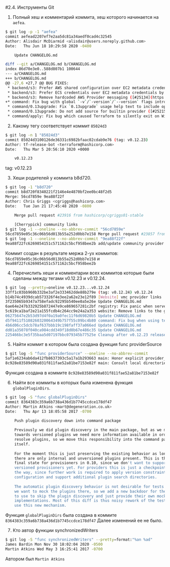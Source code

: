 #2.4. Инструменты Git

1. Полный хеш и комментарий коммита, хеш которого начинается на `aefea`.
```bash
$ git log -p -1 "aefea"
commit aefead2207ef7e2aa5dc81a34aedf0cad4c32545
Author: Alisdair McDiarmid <alisdair@users.noreply.github.com>
Date:   Thu Jun 18 10:29:58 2020 -0400

    Update CHANGELOG.md

diff --git a/CHANGELOG.md b/CHANGELOG.md
index 86d70e3e0..588d807b1 100644
--- a/CHANGELOG.md
+++ b/CHANGELOG.md
@@ -27,6 +27,7 @@ BUG FIXES:
 * backend/s3: Prefer AWS shared configuration over EC2 metadata credentials by default ([#25134](https://github.com/hashicorp/terraform/issues/25134))
 * backend/s3: Prefer ECS credentials over EC2 metadata credentials by default ([#25134](https://github.com/hashicorp/terraform/issues/25134))
 * backend/s3: Remove hardcoded AWS Provider messaging ([#25134](https://github.com/hashicorp/terraform/issues/25134))
+* command: Fix bug with global `-v`/`-version`/`--version` flags introduced in 0.13.0beta2 [GH-25277]
 * command/0.13upgrade: Fix `0.13upgrade` usage help text to include options ([#25127](https://github.com/hashicorp/terraform/issues/25127))
 * command/0.13upgrade: Do not add source for builtin provider ([#25215](https://github.com/hashicorp/terraform/issues/25215))
 * command/apply: Fix bug which caused Terraform to silently exit on Windows when using absolute plan path ([#25233](https://github.com/hashicorp/terraform/issues/25233))
```

2. Какому тегу соответствует коммит `85024d3`
```bash
$ git log -n 1 "85024d3"
commit 85024d3100126de36331c6982bfaac02cdab9e76 (tag: v0.12.23)
Author: tf-release-bot <terraform@hashicorp.com>
Date:   Thu Mar 5 20:56:10 2020 +0000

    v0.12.23
```
tag: v0.12.23

3. Хеши родителей у коммита b8d720.
```bash
$ git log -1 "b8d720"
commit b8d720f8340221f2146e4e4870bf2ee0bc48f2d5
Merge: 56cd7859e 9ea88f22f
Author: Chris Griggs <cgriggs@hashicorp.com>
Date:   Tue Jan 21 17:45:48 2020 -0800

    Merge pull request #23916 from hashicorp/cgriggs01-stable
    
    [Cherrypick] community links
$ git log -1 --oneline --no-abbrev-commit "56cd7859e"
56cd7859e05c36c06b56d013b55a252d0bb7e158 Merge pull request #23857 from hashicorp/cgriggs01-stable
$ git log -1 --oneline --no-abbrev-commit "9ea88f22f"
9ea88f22fc6269854151c571162c5bcf958bee2b add/update community provider listings
```
Коммит создан в результате мержа 2-ух коммитов:
`56cd7859e05c36c06b56d013b55a252d0bb7e158` и `9ea88f22fc6269854151c571162c5bcf958bee2b`

4. Перечислить хеши и комментарии всех коммитов которые были сделаны между тегами v0.12.23 и v0.12.24.
```bash
$ git log --pretty=oneline v0.12.23...v0.12.24
33ff1c03bb960b332be3af2e333462dde88b279e (tag: v0.12.24) v0.12.24
b14b74c4939dcab573326f4e3ee2a62e23e12f89 [Website] vmc provider links
3f235065b9347a758efadc92295b540ee0a5e26e Update CHANGELOG.md
6ae64e247b332925b872447e9ce869657281c2bf registry: Fix panic when server is unreachable
5c619ca1baf2e21a155fcdb4c264cc9e24a2a353 website: Remove links to the getting started guide's old location
06275647e2b53d97d4f0a19a0fec11f6d69820b5 Update CHANGELOG.md
d5f9411f5108260320064349b757f55c09bc4b80 command: Fix bug when using terraform login on Windows
4b6d06cc5dcb78af637bbb19c198faff37a066ed Update CHANGELOG.md
dd01a35078f040ca984cdd349f18d0b67e486c35 Update CHANGELOG.md
225466bc3e5f35baa5d07197bbc079345b77525e Cleanup after v0.12.23 release
```

5. Найти коммит в котором была создана функция func providerSource
```bash
$ git log -S "func providerSource" --oneline --no-abbrev-commit 
5af1e6234ab6da412fb8637393c5a17a1b293663 main: Honor explicit provider_installation CLI config when present
8c928e83589d90a031f811fae52a81be7153e82f main: Consult local directories as potential mirrors of providers
```
Функция создана в коммите `8c928e83589d90a031f811fae52a81be7153e82f`

6. Найти все коммиты в которых была изменена функция `globalPluginDirs`.
```bash
$ git log -S "func globalPluginDirs"
commit 8364383c359a6b738a436d1b7745ccdce178df47
Author: Martin Atkins <mart@degeneration.co.uk>
Date:   Thu Apr 13 18:05:58 2017 -0700

    Push plugin discovery down into command package
    
    Previously we did plugin discovery in the main package, but as we move
    towards versioned plugins we need more information available in order to
    resolve plugins, so we move this responsibility into the command package
    itself.
    
    For the moment this is just preserving the existing behavior as long as
    there are only internal and unversioned plugins present. This is the
    final state for provisioners in 0.10, since we don't want to support
    versioned provisioners yet. For providers this is just a checkpoint along
    the way, since further work is required to apply version constraints from
    configuration and support additional plugin search directories.
    
    The automatic plugin discovery behavior is not desirable for tests because
    we want to mock the plugins there, so we add a new backdoor for the tests
    to use to skip the plugin discovery and just provide their own mock
    implementations. Most of this diff is thus noisy rework of the tests to
    use this new mechanism.
```
Функция `globalPluginDirs` была создана в коммите `8364383c359a6b738a436d1b7745ccdce178df47`
Далее изменений ее не было.

7. Кто автор функции synchronizedWriters
```bash
$ git log -S "func synchronizedWriters" --pretty=format:"%an %ad"
James Bardin Mon Nov 30 18:02:04 2020 -0500
Martin Atkins Wed May 3 16:25:41 2017 -0700
```
Автором был `Martin Atkins`
